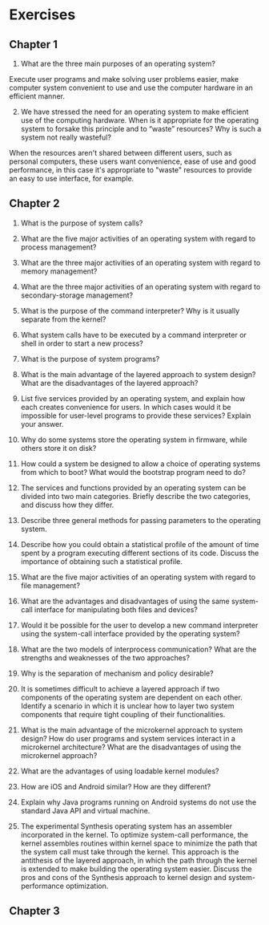 # Exercises

## Chapter 1

1. What are the three main purposes of an operating system?

Execute user programs and make solving user problems easier, make computer system convenient to use and use the computer hardware in an efficient manner.

2. We have stressed the need for an operating system to make efficient use of the computing hardware. When is it appropriate for the operating system to forsake this principle and to “waste” resources? Why is such a system not really wasteful?

When the resources aren't shared between different users, such as personal computers, these users want convenience, ease of use and good performance, in this case it's appropriate to "waste" resources to provide an easy to use interface, for example.

<!--
3. What is the main difficulty that a programmer must overcome in writing an operating system for a real-time environment?

4. Keeping in mind the various definitions of operating system, consider whether the operating system should include applications such as web browsers and mail programs. Argue both that it should and that it should not, and support your answers.

5. How does the distinction between kernel mode and user mode function as a rudimentary form of protection (security) system?

6. Which of the following instructions should be privileged?
a.Set value of timer.
b.Read the clock.
c.Clear memory.
d.Issue a trap instruction.
e.Turn off interrupts.
f.Modify entries in device-status table.
g.Switch from user to kernel mode.
h.Access I/O device.

7. Some early computers protected the operating system by placing it in
a memory partition that could not be modified by either the user job
or the operating system itself. Describe two difficulties that you think
could arise with such a scheme.
8. Some CPUs provide for more than two modes of operation. What are
two possible uses of these multiple modes?
9. Timers could be used to compute the current time. Provide a short
description of how this could be accomplished.
10. Give two reasons why caches are useful. What problems do they solve?
What problems do they cause? If a cache can be made as large as the
device for which it is caching (for instance, a cache as large as a disk),
why not make it that large and eliminate the device?
11. Distinguish between the client–server and peer-to-peer models of
distributed systems.

12. In a multiprogramming and time-sharing environment, several users
share the system simultaneously. This situation can result in various
security problems.
a.What are two such problems?
b.Can we ensure the same degree of security in a time-shared
machine as in a dedicated machine? Explain your answer.

13. The issue of resource utilization shows up in different forms in different
types of operating systems. List what resources must be managed
carefully in the following settings:
a.Mainframe or minicomputer systems
b.Workstations connected to servers
c.Mobile computers
14. Under what circumstances would a user be better off using a time-
sharing system than a PC or a single-user workstation?
15. Describe the differences between symmetric and asymmetric multipro-
cessing. What are three advantages and one disadvantage of multipro-
cessor systems?
16. How do clustered systems differ from multiprocessor systems? What is
required for two machines belonging to a cluster to cooperate to provide
a highly available service?
17. Consider a computing cluster consisting of two nodes running a
database. Describe two ways in which the cluster software can manage
access to the data on the disk. Discuss the benefits and disadvantages of
each.
18. How are network computers different from traditional personal com-
puters? Describe some usage scenarios in which it is advantageous to
use network computers.
19. What is the purpose of interrupts? How does an interrupt differ from a
trap? Can traps be generated intentionally by a user program? If so, for
what purpose?
20. Direct memory access is used for high-speed I/O devices in order to
avoid increasing the CPU’s execution load.
a.How does the CPU interface with the device to coordinate the
transfer?
b.How does the CPU know when the memory operations are com-
plete?
c.The CPU is allowed to execute other programs while the DMA
controller is transferring data. Does this process interfere with
the execution of the user programs? If so, describe what forms
of interference are caused.
21. Some computer systems do not provide a privileged mode of operation
in hardware. Is it possible to construct a secure operating system for
these computer systems? Give arguments both that it is and that it is not
possible.
22. Many SMP systems have different levels of caches; one level is local to
each processing core, and another level is shared among all processing
cores. Why are caching systems designed this way?
23. Consider an SMP system similar to the one shown in Figure 6. . Illustrate
with an example how data residing in memory could in fact have a
different value in each of the local caches.
24. Discuss, with examples, how the problem of maintaining coherence of
cached data manifests itself in the following processing environments:
a.Single-processor systems
b.Multiprocessor systems
c.Distributed systems
25. Describe a mechanism for enforcing memory protection in order to
prevent a program from modifying the memory associated with other
programs.
26. Which network configuration— LAN or WAN —would best suit the
following environments?
a.A campus student union
b.Several campus locations across a statewide university system
c.A neighborhood
27. Describe some of the challenges of designing operating systems for
mobile devices compared with designing operating systems for traditional PCs.
28. What are some advantages of peer-to-peer systems over client-server
systems?
29. Describe some distributed applications that would be appropriate for a
peer-to-peer system.
30. Identify several advantages and several disadvantages of open-source
operating systems. Include the types of people who would find each
aspect to be an advantage or a disadvantage. -->

## Chapter 2

01. What is the purpose of system calls?
02. What are the five major activities of an operating system with regard to process management?
03. What are the three major activities of an operating system with regard to memory management?
04. What are the three major activities of an operating system with regard to secondary-storage management?
05. What is the purpose of the command interpreter? Why is it usually separate from the kernel?

06. What system calls have to be executed by a command interpreter or shell in order to start a new process?
07. What is the purpose of system programs?
08. What is the main advantage of the layered approach to system design? What are the disadvantages of the layered approach?
09. List five services provided by an operating system, and explain how each creates convenience for users. In which cases would it be impossible for user-level programs to provide these services? Explain your answer.
10. Why do some systems store the operating system in firmware, while others store it on disk?
11. How could a system be designed to allow a choice of operating systems from which to boot? What would the bootstrap program need to do?
12. The services and functions provided by an operating system can be divided into two main categories. Briefly describe the two categories, and discuss how they differ.
13. Describe three general methods for passing parameters to the operating
system.
14. Describe how you could obtain a statistical profile of the amount of time
spent by a program executing different sections of its code. Discuss the
importance of obtaining such a statistical profile.
15. What are the five major activities of an operating system with regard to
file management?
16. What are the advantages and disadvantages of using the same system-
call interface for manipulating both files and devices?
17. Would it be possible for the user to develop a new command interpreter
using the system-call interface provided by the operating system?
18. What are the two models of interprocess communication? What are the
strengths and weaknesses of the two approaches?
19. Why is the separation of mechanism and policy desirable?
20. It is sometimes difficult to achieve a layered approach if two components
of the operating system are dependent on each other. Identify a scenario
in which it is unclear how to layer two system components that require
tight coupling of their functionalities.
21. What is the main advantage of the microkernel approach to system
design? How do user programs and system services interact in a
microkernel architecture? What are the disadvantages of using the
microkernel approach?
22. What are the advantages of using loadable kernel modules?

23. How are iOS and Android similar? How are they different?
24. Explain why Java programs running on Android systems do not use the
standard Java API and virtual machine.
25. The experimental Synthesis operating system has an assembler incorporated in the kernel. To optimize system-call performance, the kernel
assembles routines within kernel space to minimize the path that the
system call must take through the kernel. This approach is the antithesis
of the layered approach, in which the path through the kernel is extended
to make building the operating system easier. Discuss the pros and cons
of the Synthesis approach to kernel design and system-performance
optimization.



## Chapter 3

